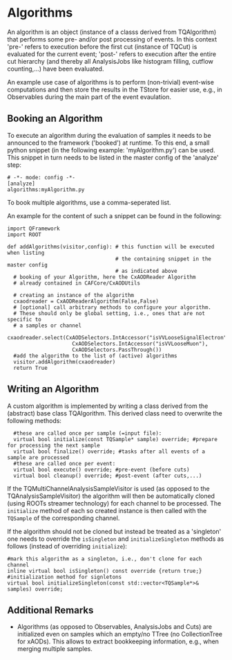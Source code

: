 Algorithms
====================

An algorithm is an object (instance of a classs derived from TQAlgorithm) that
performs some pre- and/or post processing of events. In this context 'pre-' 
refers to execution before the first cut (instance of TQCut) is evaluated for
the current event; 'post-' refers to execution after the entire cut hierarchy 
(and thereby all AnalysisJobs like histogram filling, cutflow counting,...) 
have been evaluated.

An example use case of algorithms is to perform (non-trivial) event-wise 
computations and then store the results in the TStore for easier use, e.g., in 
Observables during the main part of the event evaulation.


Booking an Algorithm
--------------------------
To execute an algorithm during the evaluation of samples it needs to be 
announced to the framework ('booked') at runtime. To this end, a small python 
snippet (in the following example: 'myAlgorithm.py') can be used. This snippet
in turn needs to be listed in the master config of the 'analyze' step:
```
# -*- mode: config -*-
[analyze]
algorithms:myAlgorithm.py
```
To book multiple algorithms, use a comma-seperated list.

An example for the content of such a snippet can be found in the following:
```
import QFramework
import ROOT

def addAlgorithms(visitor,config): # this function will be executed when listing
                                   # the containing snippet in the master config
                                   # as indicated above
  # booking of your Algorithm, here the CxAODReader Algorithm
  # already contained in CAFCore/CxAODUtils

  # creating an instance of the algorithm
  cxaodreader = CxAODReaderAlgorithm(False,False)
  # [optional] call arbitrary methods to configure your algorithm. 
  # These should only be global setting, i.e., ones that are not specific to 
  # a samples or channel 
  cxaodreader.select(CxAODSelectors.IntAccessor("isVVLooseSignalElectron"),
                     CxAODSelectors.IntAccessor("isVVLooseMuon"),
                     CxAODSelectors.PassThrough())
  #add the algorithm to the list of (active) algorithms
  visitor.addAlgorithm(cxaodreader)
  return True
```

Writing an Algorithm
--------------------------
A custom algorithm is implemented by writing a class derived from the (abstract)
base class TQAlgorithm. This derived class need to overwrite the following 
methods:
```
  #these are called once per sample (=input file):
  virtual bool initialize(const TQSample* sample) override; #prepare for processing the next sample
  virtual bool finalize() override; #tasks after all events of a sample are processed
  #these are called once per event:
  virtual bool execute() override; #pre-event (before cuts)
  virtual bool cleanup() override; #post-event (after cuts,...)
```
If the TQMultiChannelAnalysisSampleVisitor is used (as opposed to the 
TQAnalysisSampleVisitor) the algorithm will then be automatically cloned (using
ROOTs streamer technology) for each channel to be processed. The ```initialize```
method of each so created instance is then called with the ```TQSample``` of 
the corresponding channel.

If the algorithm should not be cloned but instead be treated as a 'singleton'
one needs to override the ```isSingleton``` and ```initializeSingleton``` 
methods as follows (instead of overriding ```initialize```):
```
#mark this algorithm as a singleton, i.e., don't clone for each channel
inline virtual bool isSingleton() const override {return true;} 
#initialization method for signletons
virtual bool initializeSingleton(const std::vector<TQSample*>& samples) override;
```


Additional Remarks
--------------------------
- Algorithms (as opposed to Observables, AnalysisJobs and Cuts) are initialized 
  even on samples which an empty/no TTree (no CollectionTree for xAODs). This 
  allows to extract bookkeeping information, e.g., when merging multiple samples.


